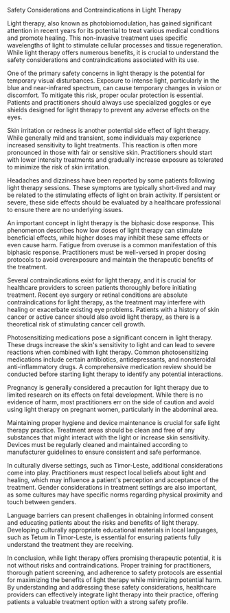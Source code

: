 Safety Considerations and Contraindications in Light Therapy

Light therapy, also known as photobiomodulation, has gained significant attention in recent years for its potential to treat various medical conditions and promote healing. This non-invasive treatment uses specific wavelengths of light to stimulate cellular processes and tissue regeneration. While light therapy offers numerous benefits, it is crucial to understand the safety considerations and contraindications associated with its use.

One of the primary safety concerns in light therapy is the potential for temporary visual disturbances. Exposure to intense light, particularly in the blue and near-infrared spectrum, can cause temporary changes in vision or discomfort. To mitigate this risk, proper ocular protection is essential. Patients and practitioners should always use specialized goggles or eye shields designed for light therapy to prevent any adverse effects on the eyes.

Skin irritation or redness is another potential side effect of light therapy. While generally mild and transient, some individuals may experience increased sensitivity to light treatments. This reaction is often more pronounced in those with fair or sensitive skin. Practitioners should start with lower intensity treatments and gradually increase exposure as tolerated to minimize the risk of skin irritation.

Headaches and dizziness have been reported by some patients following light therapy sessions. These symptoms are typically short-lived and may be related to the stimulating effects of light on brain activity. If persistent or severe, these side effects should be evaluated by a healthcare professional to ensure there are no underlying issues.

An important concept in light therapy is the biphasic dose response. This phenomenon describes how low doses of light therapy can stimulate beneficial effects, while higher doses may inhibit these same effects or even cause harm. Fatigue from overuse is a common manifestation of this biphasic response. Practitioners must be well-versed in proper dosing protocols to avoid overexposure and maintain the therapeutic benefits of the treatment.

Several contraindications exist for light therapy, and it is crucial for healthcare providers to screen patients thoroughly before initiating treatment. Recent eye surgery or retinal conditions are absolute contraindications for light therapy, as the treatment may interfere with healing or exacerbate existing eye problems. Patients with a history of skin cancer or active cancer should also avoid light therapy, as there is a theoretical risk of stimulating cancer cell growth.

Photosensitizing medications pose a significant concern in light therapy. These drugs increase the skin's sensitivity to light and can lead to severe reactions when combined with light therapy. Common photosensitizing medications include certain antibiotics, antidepressants, and nonsteroidal anti-inflammatory drugs. A comprehensive medication review should be conducted before starting light therapy to identify any potential interactions.

Pregnancy is generally considered a precaution for light therapy due to limited research on its effects on fetal development. While there is no evidence of harm, most practitioners err on the side of caution and avoid using light therapy on pregnant women, particularly in the abdominal area.

Maintaining proper hygiene and device maintenance is crucial for safe light therapy practice. Treatment areas should be clean and free of any substances that might interact with the light or increase skin sensitivity. Devices must be regularly cleaned and maintained according to manufacturer guidelines to ensure consistent and safe performance.

In culturally diverse settings, such as Timor-Leste, additional considerations come into play. Practitioners must respect local beliefs about light and healing, which may influence a patient's perception and acceptance of the treatment. Gender considerations in treatment settings are also important, as some cultures may have specific norms regarding physical proximity and touch between genders.

Language barriers can present challenges in obtaining informed consent and educating patients about the risks and benefits of light therapy. Developing culturally appropriate educational materials in local languages, such as Tetum in Timor-Leste, is essential for ensuring patients fully understand the treatment they are receiving.

In conclusion, while light therapy offers promising therapeutic potential, it is not without risks and contraindications. Proper training for practitioners, thorough patient screening, and adherence to safety protocols are essential for maximizing the benefits of light therapy while minimizing potential harm. By understanding and addressing these safety considerations, healthcare providers can effectively integrate light therapy into their practice, offering patients a valuable treatment option with a strong safety profile.
